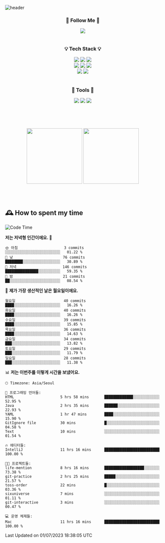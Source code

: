 ![header](https://capsule-render.vercel.app/api?type=waving&color=0:FFE29F,50:FFA99F,100:FF719A&height=300&fontAlignY=40&section=header&text=sung%20eun&fontSize=80&fontColor=FFFFFF)

<div align="center">
	<h3>🐹  Follow Me  🐹</h3>
	<a href="https://velog.io/@saeun05" target="_blank"><img src="https://img.shields.io/badge/Velog-20C997?style=flat&logo=velog&logoColor=white"/></a><br><br>
	<h3>💡  Tech Stack  💡</h3>
	<img src="https://img.shields.io/badge/Java-0078D4?style=flat"/>
	<img src="https://img.shields.io/badge/Spring-6DB33F?style=flat&logo=spring&logoColor=white"/>
	<img src="https://img.shields.io/badge/SpringBoot-6DB33F?style=flat&logo=springboot&logoColor=white"/><br>
	<img src="https://img.shields.io/badge/HTML5-E34F26?style=flat&logo=html5&logoColor=white"/>
	<img src="https://img.shields.io/badge/CSS3-1572B6?style=flat&logo=css3&logoColor=white"/>
	<img src="https://img.shields.io/badge/jQuery-0769AD?style=flat&logo=jquery&logoColor=white"/><br>
	<img src="https://img.shields.io/badge/MySQL-4479A1?style=flat&logo=mysql&logoColor=white"/>
	<img src="https://img.shields.io/badge/oracle-F80000?style=flat&logo=oracle&logoColor=white"/><br><br>
	<h3>🔦  Tools  🔦</h3>
	<img src="https://img.shields.io/badge/intelliJ IDEA-000000?style=flat&logo=intellijidea&logoColor=white"/>
	<img src="https://img.shields.io/badge/Notion-F9DC3E?style=flat&logo=notion&logoColor=white"/>
	<img src="https://img.shields.io/badge/Git-F05032?style=flat&logo=git&logoColor=white"/><br><br>
</div>

<br><br>

<div align="center">
  <img style="height:180px" src="https://github-readme-stats.vercel.app/api?username=sungeunn&show_icons=true&theme=omni&locale=kr"/>
  <img style="height:180px" src="https://github-readme-stats.vercel.app/api/top-langs/?username=sungeunn&theme=omni&layout=compact&locale=kr"/>
</div>

<br><br>

## 🕰 How to spent my time
<!--START_SECTION:waka-->
![Code Time](http://img.shields.io/badge/Code%20Time-56%20hrs%2036%20mins-blue)

**저는 저녁형 인간이에요. 🦉** 

```text
🌞 아침                     3 commits           ░░░░░░░░░░░░░░░░░░░░░░░░░   01.22 % 
🌆 낮　                     76 commits          ████████░░░░░░░░░░░░░░░░░   30.89 % 
🌃 저녁                     146 commits         ███████████████░░░░░░░░░░   59.35 % 
🌙 밤　                     21 commits          ██░░░░░░░░░░░░░░░░░░░░░░░   08.54 % 
```
📅 **제가 가장 생산적인 날은 월요일이에요.** 

```text
월요일                      40 commits          ████░░░░░░░░░░░░░░░░░░░░░   16.26 % 
화요일                      40 commits          ████░░░░░░░░░░░░░░░░░░░░░   16.26 % 
수요일                      39 commits          ████░░░░░░░░░░░░░░░░░░░░░   15.85 % 
목요일                      36 commits          ████░░░░░░░░░░░░░░░░░░░░░   14.63 % 
금요일                      34 commits          ███░░░░░░░░░░░░░░░░░░░░░░   13.82 % 
토요일                      29 commits          ███░░░░░░░░░░░░░░░░░░░░░░   11.79 % 
일요일                      28 commits          ███░░░░░░░░░░░░░░░░░░░░░░   11.38 % 
```


📊 **저는 이번주를 이렇게 시간을 보냈어요.** 

```text
🕑︎ Timezone: Asia/Seoul

💬 프로그래밍 언어들: 
HTML                     5 hrs 58 mins       █████████████░░░░░░░░░░░░   52.95 % 
Java                     2 hrs 35 mins       ██████░░░░░░░░░░░░░░░░░░░   22.93 % 
YAML                     1 hr 47 mins        ████░░░░░░░░░░░░░░░░░░░░░   15.90 % 
GitIgnore file           30 mins             █░░░░░░░░░░░░░░░░░░░░░░░░   04.58 % 
Text                     10 mins             ░░░░░░░░░░░░░░░░░░░░░░░░░   01.54 % 

🔥 에디터들: 
IntelliJ                 11 hrs 16 mins      █████████████████████████   100.00 % 

🐱‍💻 프로젝트들: 
life-mention             8 hrs 16 mins       ██████████████████░░░░░░░   73.38 % 
git-practice             2 hrs 25 mins       █████░░░░░░░░░░░░░░░░░░░░   21.57 % 
toss-order               22 mins             █░░░░░░░░░░░░░░░░░░░░░░░░   03.36 % 
sixuniverse              7 mins              ░░░░░░░░░░░░░░░░░░░░░░░░░   01.11 % 
git-interactive          3 mins              ░░░░░░░░░░░░░░░░░░░░░░░░░   00.47 % 

💻 운영 체제들: 
Mac                      11 hrs 16 mins      █████████████████████████   100.00 % 
```


 Last Updated on 01/07/2023 18:38:05 UTC
<!--END_SECTION:waka-->
